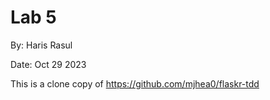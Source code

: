 # Lab 5

By: Haris Rasul

Date: Oct 29 2023

This is a clone copy of https://github.com/mjhea0/flaskr-tdd
